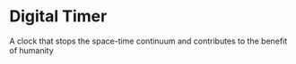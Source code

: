 # Digital Timer
A clock that stops the space-time continuum and contributes to the benefit of humanity
